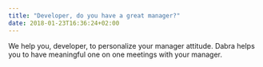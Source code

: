 ```yaml
---
title: "Developer, do you have a great manager?"
date: 2018-01-23T16:36:24+02:00
---
```

We help you, developer, to personalize your manager attitude. Dabra helps you to have meaningful one on one meetings with your manager.
